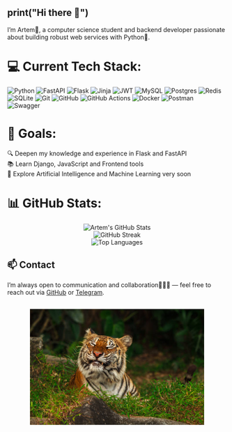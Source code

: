 ## print("Hi there 👋")
I’m Artem🐯, a computer science student and backend developer passionate about building robust web services with Python🐍.

# 💻 Current Tech Stack:
![Python](https://img.shields.io/badge/python-3670A0?style=for-the-badge&logo=python&logoColor=ffdd54) ![FastAPI](https://img.shields.io/badge/FastAPI-005571?style=for-the-badge&logo=fastapi) ![Flask](https://img.shields.io/badge/flask-%23000.svg?style=for-the-badge&logo=flask&logoColor=white) ![Jinja](https://img.shields.io/badge/jinja-white.svg?style=for-the-badge&logo=jinja&logoColor=black) ![JWT](https://img.shields.io/badge/JWT-black?style=for-the-badge&logo=JSON%20web%20tokens) ![MySQL](https://img.shields.io/badge/mysql-4479A1.svg?style=for-the-badge&logo=mysql&logoColor=white) ![Postgres](https://img.shields.io/badge/postgres-%23316192.svg?style=for-the-badge&logo=postgresql&logoColor=white) ![Redis](https://img.shields.io/badge/redis-%23DD0031.svg?style=for-the-badge&logo=redis&logoColor=white) ![SQLite](https://img.shields.io/badge/sqlite-%2307405e.svg?style=for-the-badge&logo=sqlite&logoColor=white) ![Git](https://img.shields.io/badge/git-%23F05033.svg?style=for-the-badge&logo=git&logoColor=white) ![GitHub](https://img.shields.io/badge/github-%23121011.svg?style=for-the-badge&logo=github&logoColor=white) ![GitHub Actions](https://img.shields.io/badge/github%20actions-%232671E5.svg?style=for-the-badge&logo=githubactions&logoColor=white) ![Docker](https://img.shields.io/badge/docker-%230db7ed.svg?style=for-the-badge&logo=docker&logoColor=white) ![Postman](https://img.shields.io/badge/Postman-FF6C37?style=for-the-badge&logo=postman&logoColor=white) ![Swagger](https://img.shields.io/badge/-Swagger-%23Clojure?style=for-the-badge&logo=swagger&logoColor=white)

# 🎯 Goals:
🔍 Deepen my knowledge and experience in Flask and FastAPI<br/>
📚 Learn Django, JavaScript and Frontend tools<br/>
🤖 Explore Artificial Intelligence and Machine Learning very soon<br/>

# 📊 GitHub Stats:
<div align="center"> <img src="https://github-readme-stats.vercel.app/api?username=tmchhhhhhhhhhhhh&theme=dark&show_icons=true" alt="Artem's GitHub Stats" /><br/> <img src="https://nirzak-streak-stats.vercel.app/?user=tmchhhhhhhhhhhhh&theme=dark" alt="GitHub Streak" /><br/> <img src="https://github-readme-stats.vercel.app/api/top-langs/?username=tmchhhhhhhhhhhhh&theme=dark&layout=compact" alt="Top Languages" /> </div>

## 📫 Contact
I’m always open to communication and collaboration💪💪💪 — feel free to reach out via [GitHub](https://github.com/tmchhhhhhhhhhhhh) or [Telegram](https://t.me/tmchh).
##
<p align="center">
  <img src="https://github.com/tmchhhhhhhhhhhhh/assets/blob/main/tiger2.jpg?raw=true" alt="Funny Tiger Face" width="400"/>
</p>

